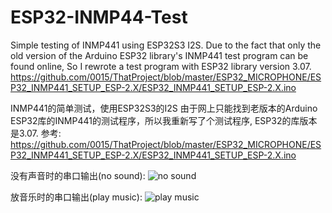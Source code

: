 # ESP32-INMP44-Test

Simple testing of INMP441 using ESP32S3 I2S.
Due to the fact that only the old version of the Arduino ESP32 library's INMP441 test program can be found online, So I rewrote a test program with ESP32 library version 3.07.
https://github.com/0015/ThatProject/blob/master/ESP32_MICROPHONE/ESP32_INMP441_SETUP_ESP-2.X/ESP32_INMP441_SETUP_ESP-2.X.ino 

INMP441的简单测试，使用ESP32S3的I2S
由于网上只能找到老版本的Arduino ESP32库的INMP441的测试程序，所以我重新写了个测试程序, ESP32的库版本是3.07.
参考: https://github.com/0015/ThatProject/blob/master/ESP32_MICROPHONE/ESP32_INMP441_SETUP_ESP-2.X/ESP32_INMP441_SETUP_ESP-2.X.ino

没有声音时的串口输出(no sound):
![no sound](no_sound.jpg)

放音乐时的串口输出(play music):
![play music](play_music.jpg)

